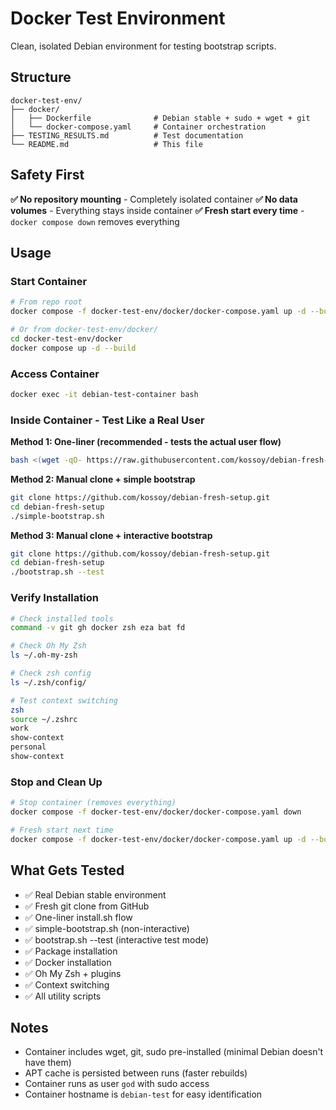 # Docker Test Environment

Clean, isolated Debian environment for testing bootstrap scripts.

## Structure

```
docker-test-env/
├── docker/
│   ├── Dockerfile              # Debian stable + sudo + wget + git
│   └── docker-compose.yaml     # Container orchestration
├── TESTING_RESULTS.md          # Test documentation
└── README.md                   # This file
```

## Safety First

**✅ No repository mounting** - Completely isolated container
**✅ No data volumes** - Everything stays inside container
**✅ Fresh start every time** - `docker compose down` removes everything

## Usage

### Start Container

```bash
# From repo root
docker compose -f docker-test-env/docker/docker-compose.yaml up -d --build

# Or from docker-test-env/docker/
cd docker-test-env/docker
docker compose up -d --build
```

### Access Container

```bash
docker exec -it debian-test-container bash
```

### Inside Container - Test Like a Real User

**Method 1: One-liner (recommended - tests the actual user flow)**
```bash
bash <(wget -qO- https://raw.githubusercontent.com/kossoy/debian-fresh-setup/main/install.sh)
```

**Method 2: Manual clone + simple bootstrap**
```bash
git clone https://github.com/kossoy/debian-fresh-setup.git
cd debian-fresh-setup
./simple-bootstrap.sh
```

**Method 3: Manual clone + interactive bootstrap**
```bash
git clone https://github.com/kossoy/debian-fresh-setup.git
cd debian-fresh-setup
./bootstrap.sh --test
```

### Verify Installation

```bash
# Check installed tools
command -v git gh docker zsh eza bat fd

# Check Oh My Zsh
ls ~/.oh-my-zsh

# Check zsh config
ls ~/.zsh/config/

# Test context switching
zsh
source ~/.zshrc
work
show-context
personal
show-context
```

### Stop and Clean Up

```bash
# Stop container (removes everything)
docker compose -f docker-test-env/docker/docker-compose.yaml down

# Fresh start next time
docker compose -f docker-test-env/docker/docker-compose.yaml up -d --build
```

## What Gets Tested

- ✅ Real Debian stable environment
- ✅ Fresh git clone from GitHub
- ✅ One-liner install.sh flow
- ✅ simple-bootstrap.sh (non-interactive)
- ✅ bootstrap.sh --test (interactive test mode)
- ✅ Package installation
- ✅ Docker installation
- ✅ Oh My Zsh + plugins
- ✅ Context switching
- ✅ All utility scripts

## Notes

- Container includes wget, git, sudo pre-installed (minimal Debian doesn't have them)
- APT cache is persisted between runs (faster rebuilds)
- Container runs as user `god` with sudo access
- Container hostname is `debian-test` for easy identification
